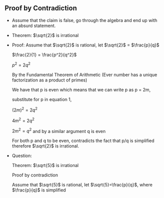 ## Proof by Contradiction

- Assume that the claim is false, go through the algebra and end up with an absurd statement.

- Theorem: $\sqrt{2}$ is irrational

- Proof: Assume that $\sqrt{2}​$  is rational, let $\sqrt{2}​$ = $\frac{p}{q}​$

  $\frac{2}{1} = \frac{p^2}{q^2}$

  $p^2 = 2q^2$

  By the Fundamental Theorem of Arithmetic (Ever number has a unique factorization as a product of primes)

  We have that p is even which means that we can write p as p = 2m,

  substitute for p in equation 1,

  $(2m)^2 = 2q^2$

  $4m^2 = 2q^2$

  $2m^2 = q^2$ and by a similar argument q is even

  For both p and q to be even, contradicts the fact that p/q is simplified therefore $\sqrt{2}$ is irrational.

- Question:

  Theorem: $\sqrt{5}$ is irrational

  Proof by contradiction

  Assume that $\sqrt{5}$ is rational, let $\sqrt{5}=\frac{p}{q}$, where $\frac{p}{q}$ is simplified

